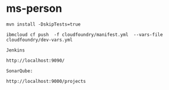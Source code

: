# ms-person


    
    mvn install -DskipTests=true
    
    ibmcloud cf push  -f cloudfoundry/manifest.yml  --vars-file cloudfoundry/dev-vars.yml
    
    Jenkins
    
    http://localhost:9090/
    
    SonarQube:
    
    http://localhost:9000/projects
    
    
    
